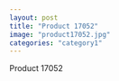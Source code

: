 ```yaml
---
layout: post
title: "Product 17052"
image: "product17052.jpg"
categories: "category1"
---
```

Product 17052
